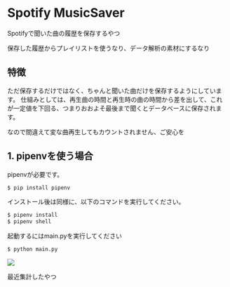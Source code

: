 # Spotify MusicSaver
Spotifyで聞いた曲の履歴を保存するやつ

保存した履歴からプレイリストを使うなり、データ解析の素材にするなり

## 特徴

ただ保存するだけではなく、ちゃんと聞いた曲だけを保存するようにしています。
仕組みとしては、再生曲の時間と再生時の曲の時間から差を出して、これが一定値を下回る、つまりおおよそ最後まで聞くとデータベースに保存されます。

なので間違えて変な曲再生してもカウントされません、ご安心を

## 1. pipenvを使う場合
pipenvが必要です。
```sh
$ pip install pipenv
```
インストール後は同様に、以下のコマンドを実行してください。
```sh
$ pipenv install
$ pipenv shell
```

起動するにはmain.pyを実行してください
```sh
$ python main.py
```

<img src="https://github.com/alrab223/Spotify_MusicSaver/blob/master/image/song_analyze.png">

最近集計したやつ